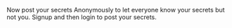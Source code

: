 Now post your secrets Anonymously to let everyone know your secrets but not you.
Signup and then login to post your secrets.
